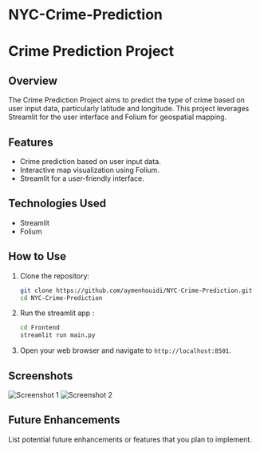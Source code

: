 # NYC-Crime-Prediction
# Crime Prediction Project

## Overview

The Crime Prediction Project aims to predict the type of crime based on user input data, particularly latitude and longitude. This project leverages Streamlit for the user interface and Folium for geospatial mapping.

## Features

- Crime prediction based on user input data.
- Interactive map visualization using Folium.
- Streamlit for a user-friendly interface.

## Technologies Used

- Streamlit
- Folium

## How to Use

1. Clone the repository:

   ```bash
   git clone https://github.com/aymenhouidi/NYC-Crime-Prediction.git
   cd NYC-Crime-Prediction
2. Run the streamlit app :
      ```bash
   cd Frontend
   streamlit run main.py

3. Open your web browser and navigate to `http://localhost:8501`.

## Screenshots
![Screenshot 1](/images/screenshot1.png) ![Screenshot 2](/images/screenshot2.png)

## Future Enhancements

List potential future enhancements or features that you plan to implement.





